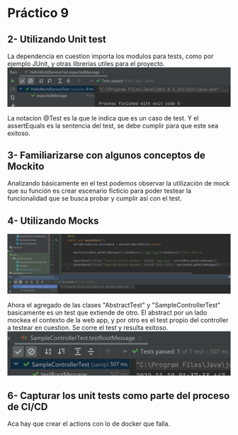 # Práctico 9

## 2- Utilizando Unit test
La dependencia en cuestion importa los modulos para tests, como por ejemplo JUnit, y otras librerias utiles para el proyecto.
![image](./Imagenes/Test1.png)

La notacion @Test es la que le indica que es un caso de test. Y el assertEquals es la sentencia del test, se debe cumplir para que este sea exitoso.

## 3- Familiarizarse con algunos conceptos de Mockito
Analizando básicamente en el test podemos observar la utilización de mock que su función es crear escenario ficticio para poder testear la funcionalidad que se busca probar y cumplir así con el test.

## 4- Utilizando Mocks
![image](./Imagenes/SegundoTest.png)

Ahora el agregado de las clases "AbstractTest" y "SampleControllerTest" basicamente es un test que extiende de otro. El abstract por un lado mockea el contexto de la web app, y por otro es el test propio del controller a testear en cuestion. Se corre el test y resulta exitoso.
![image](./Imagenes/ControllerTest.png)

## 6- Capturar los unit tests como parte del proceso de CI/CD

Aca hay que crear el actions con lo de docker que falla.